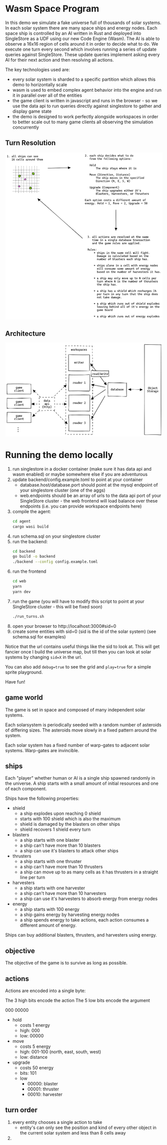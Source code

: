 # Wasm Space Program

In this demo we simulate a fake universe full of thousands of solar systems. In each solar system there are many space ships and energy nodes. Each space ship is controlled by an AI written in Rust and deployed into SingleStore as a UDF using our new Code Engine (Wasm). The AI is able to observe a 16x16 region of cells around it in order to decide what to do. We execute one turn every second which involves running a series of update queries against SingleStore. These update queries implement asking every AI for their next action and then resolving all actions.

The key technologies used are:
* every solar system is sharded to a specific partition which allows this demo to horizontally scale
* wasm is used to embed complex agent behavior into the engine and run it in parallel over all of the entities
* the game client is written in javascript and runs in the browser - so we use the data api to run queries directly against singlestore to gather and display game state
* the demo is designed to work perfectly alongside workspaces in order to better scale out to many game clients all observing the simulation concurrently

## Turn Resolution
![turn resolution](images/turn_resolution.png)

## Architecture
![architecture](images/architecture.png)

# Running the demo locally

1. run singlestore in a docker container (make sure it has data api and wasm enabled) or maybe somewhere else if you are adventurous
2. update backend/config.example.toml to point at your container
   * database.host/database.port should point at the mysql endpoint of your singlestore cluster (one of the aggs)
   * web.endpoints should be an array of urls to the data api port of your SingleStore cluster - the web frontend will load balance over these endpoints (i.e. you can provide workspace endpoints here)
3. compile the agent:
   ```bash
   cd agent
   cargo wasi build
   ```
4. run schema.sql on your singlestore cluster
5. run the backend:
   ```bash
   cd backend
   go build -o backend
   ./backend --config config.example.toml
   ```
6. run the frontend
   ```bash
   cd web
   yarn
   yarn dev
   ```
7. run the game (you will have to modify this script to point at your SingleStore cluster - this will be fixed soon)
   ```bash
   ./run_turns.sh
   ```
8. open your browser to http://localhost:3000#sid=0
9. create some entities with sid=0 (sid is the id of the solar system) (see schema.sql for examples)

Notice that the url contains useful things like the sid to look at. This will get fancier once I build the universe map, but till then you can look at solar systems by changing `sid=X` in the url.

You can also add `debug=true` to see the grid and `play=true` for a simple sprite playground.

Have fun!

## game world

The game is set in space and composed of many independent solar systems.

Each solarsystem is periodically seeded with a random number of asteroids of differing sizes. The asteroids move slowly in a fixed pattern around the system.

Each solar system has a fixed number of warp-gates to adjacent solar systems. Warp-gates are invincible.

## ships

Each "player" whether human or AI is a single ship spawned randomly in the universe. A ship starts with a small amount of initial resources and one of each component.

Ships have the following properties:

* shield
  * a ship explodes upon reaching 0 shield
  * starts with 100 shield which is also the maximum
  * shield is damaged by the blasters on other ships
  * shield recovers 1 shield every turn
* blasters
  * a ship starts with one blaster
  * a ship can't have more than 10 blasters
  * a ship can use it's blasters to attack other ships
* thrusters
  * a ship starts with one thruster
  * a ship can't have more than 10 thrusters
  * a ship can move up to as many cells as it has thrusters in a straight line per turn
* harvesters
  * a ship starts with one harvester
  * a ship can't have more than 10 harvesters
  * a ship can use it's harvesters to absorb energy from energy nodes
* energy
  * a ship starts with 100 energy
  * a ship gains energy by harvesting energy nodes
  * a ship spends energy to take actions, each action consumes a different amount of energy.

Ships can buy additional blasters, thrusters, and harvesters using energy.

## objective

The objective of the game is to survive as long as possible.

## actions

Actions are encoded into a single byte:

The 3 high bits encode the action
The 5 low bits encode the argument

000 00000

* hold
  * costs 1 energy
  * high: 000
  * low: 00000
* move
  * costs 5 energy
  * high: 001-100 (north, east, south, west)
  * low: distance
* upgrade
  * costs 50 energy
  * bits: 101
  * low
    * 00000: blaster
    * 00001: thruster
    * 00010: harvester

## turn order

1. every entity chooses a single action to take
   * entity's can only see the position and kind of every other object in the current solar system and less than 8 cells away
2. 